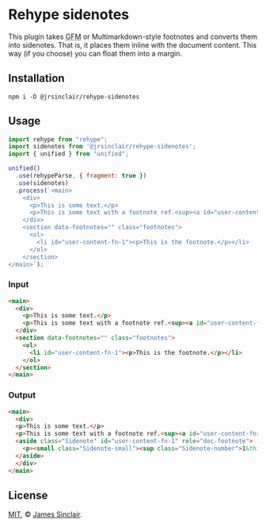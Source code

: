 # Rehype sidenotes

This plugin takes <abbr title="Github Flavoured Markdown">GFM</abbr> or Multimarkdown-style
footnotes and converts them into sidenotes. That is, it places them inline with the document
content. This way (if you choose) you can float them into a margin.

## Installation

```
npm i -D @jrsinclair/rehype-sidenotes
```

## Usage

```javascript
import rehype from "rehype";
import sidenotes from '@jrsinclair/rehype-sidenotes';
import { unified } from "unified";

unified()
  .use(rehypeParse, { fragment: true })
  .use(sidenotes)
  .process(`<main>
    <div>
      <p>This is some text.</p>
      <p>This is some text with a footnote ref.<sup><a id="user-content-fnref-1" href="#user-content-fn-1">1</a></sup></p>
    </div>
    <section data-footnotes="" class="footnotes">
      <ol>
        <li id="user-content-fn-1"><p>This is the footnote.</p></li>
      </ol>
    </section>
</main>`);
```

### Input

```html
<main>
  <div>
    <p>This is some text.</p>
    <p>This is some text with a footnote ref.<sup><a id="user-content-fnref-1" href="#user-content-fn-1">1</a></sup></p>
  </div>
  <section data-footnotes="" class="footnotes">
    <ol>
      <li id="user-content-fn-1"><p>This is the footnote.</p></li>
    </ol>
  </section>
</main>
```

### Output

```html
<main>
  <div>
  <p>This is some text.</p>
  <p>This is some text with a footnote ref.<sup><a id="user-content-fnref-1" href="#user-content-fn-1">1</a></sup></p>
  <aside class="Sidenote" id="user-content-fn-1" role="doc-footnote">
    <p><small class="Sidenote-small"><sup class="Sidenote-number">1&thinsp;</sup>This is the footnote.</small></p>
  </aside>
  </div>
</main>
```

## License

[MIT](./license), © [James Sinclair](https://jrsinclair.com).

